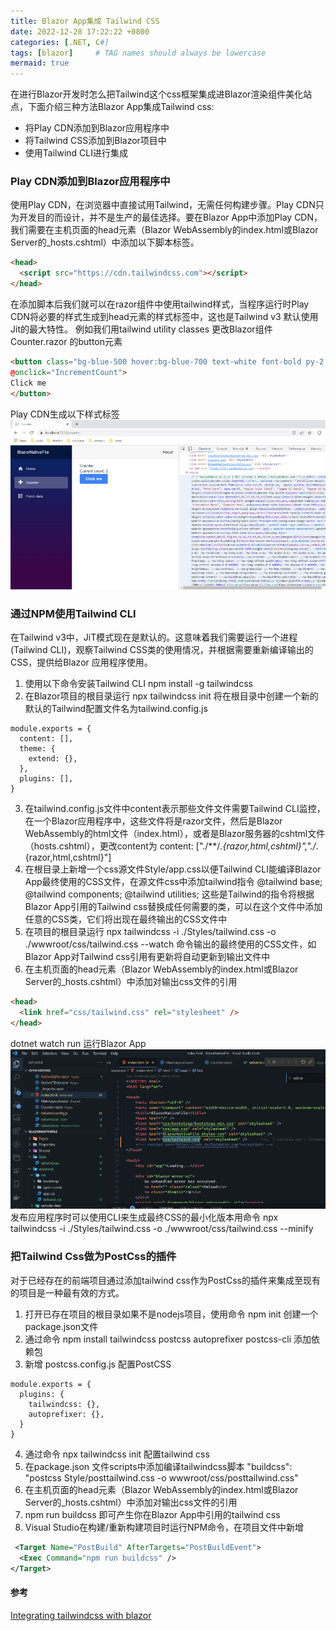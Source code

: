 ```yaml
---
title: Blazor App集成 Tailwind CSS
date: 2022-12-28 17:22:22 +0800
categories: [.NET, C#]
tags: [blazor]     # TAG names should always be lowercase
mermaid: true
---
```


在进行Blazor开发时怎么把Tailwind这个css框架集成进Blazor渲染组件美化站点，下面介绍三种方法Blazor App集成Tailwind css:
- 将Play CDN添加到Blazor应用程序中
- 将Tailwind CSS添加到Blazor项目中
- 使用Tailwind CLI进行集成

### Play CDN添加到Blazor应用程序中
使用Play CDN，在浏览器中直接试用Tailwind，无需任何构建步骤。Play CDN只为开发目的而设计，并不是生产的最佳选择。要在Blazor App中添加Play CDN，我们需要在主机页面的head元素（Blazor WebAssembly的index.html或Blazor Server的_hosts.cshtml）中添加以下脚本标签。
```HTML
<head>
  <script src="https://cdn.tailwindcss.com"></script>
</head>
```
在添加脚本后我们就可以在razor组件中使用tailwind样式，当程序运行时Play CDN将必要的样式生成到head元素的样式标签中，这也是Tailwind v3 默认使用Jit的最大特性。 例如我们用tailwind utility classes 更改Blazor组件 Counter.razor 的button元素
```HTML
<button class="bg-blue-500 hover:bg-blue-700 text-white font-bold py-2 px-4 rounded"
@onclick="IncrementCount">
Click me
</button>
```
Play CDN生成以下样式标签
![tailwind css](/assets/img/tailwindcss.png)

### 通过NPM使用Tailwind CLI
在Tailwind v3中，JiT模式现在是默认的。这意味着我们需要运行一个进程(Tailwind CLI)，观察Tailwind CSS类的使用情况，并根据需要重新编译输出的CSS，提供给Blazor 应用程序使用。
1. 使用以下命令安装Tailwind CLI npm install -g tailwindcss
2. 在Blazor项目的根目录运行 npx tailwindcss init 将在根目录中创建一个新的默认的Tailwind配置文件名为tailwind.config.js
```shell
module.exports = {
  content: [],
  theme: {
    extend: {},
  },
  plugins: [],
}
```
3. 在tailwind.config.js文件中content表示那些文件文件需要Tailwind CLI监控，在一个Blazor应用程序中，这些文件将是razor文件，然后是Blazor WebAssembly的html文件（index.html），或者是Blazor服务器的cshtml文件（hosts.cshtml），更改content为 content: ["./**/*.{razor,html,cshtml}","./*.{razor,html,cshtml}"]
4. 在根目录上新增一个css源文件Style/app.css以便Tailwind CLI能编译Blazor App最终使用的CSS文件，在源文件css中添加tailwind指令 @tailwind base; @tailwind components; @tailwind utilities; 这些是Tailwind的指令将根据Blazor App引用的Tailwind css替换成任何需要的类，可以在这个文件中添加任意的CSS类，它们将出现在最终输出的CSS文件中
5. 在项目的根目录运行 npx tailwindcss -i ./Styles/tailwind.css -o ./wwwroot/css/tailwind.css --watch 命令输出的最终使用的CSS文件，如Blazor App对Tailwind css引用有更新将自动更新到输出文件中
6. 在主机页面的head元素（Blazor WebAssembly的index.html或Blazor Server的_hosts.cshtml）中添加对输出css文件的引用
```HTML
<head>
  <link href="css/tailwind.css" rel="stylesheet" />
</head>
```
dotnet watch run 运行Blazor App
![blazor app](/assets/img/tailwindcli.png)
发布应用程序时可以使用CLI来生成最终CSS的最小化版本用命令 npx tailwindcss -i ./Styles/tailwind.css -o ./wwwroot/css/tailwind.css --minify

### 把Tailwind Css做为PostCss的插件
对于已经存在的前端项目通过添加tailwind css作为PostCss的插件来集成至现有的项目是一种最有效的方式。
1. 打开已存在项目的根目录如果不是nodejs项目，使用命令 npm init 创建一个package.json文件
2. 通过命令 npm install tailwindcss postcss autoprefixer postcss-cli 添加依赖包
3. 新增 postcss.config.js 配置PostCSS
```SHELL
module.exports = {
  plugins: {
    tailwindcss: {},
    autoprefixer: {},
  }
}
```
4. 通过命令 npx tailwindcss init 配置tailwind css
5. 在package.json 文件scripts中添加编译tailwindcss脚本 "buildcss": "postcss Style/posttailwind.css -o wwwroot/css/posttailwind.css"
6. 在主机页面的head元素（Blazor WebAssembly的index.html或Blazor Server的_hosts.cshtml）中添加对输出css文件的引用
7. npm run buildcss 即可产生你在Blazor App中引用的tailwind css
8. Visual Studio在构建/重新构建项目时运行NPM命令，在项目文件中新增
```XML
 <Target Name="PostBuild" AfterTargets="PostBuildEvent">
  <Exec Command="npm run buildcss" />
</Target>
```

#### 参考
[Integrating tailwindcss with blazor](https://codewithmukesh.com/blog/integrating-tailwind-css-with-blazor/)

